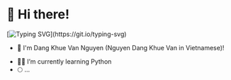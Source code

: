 # 👋 Hi there!

[![Typing SVG](https://readme-typing-svg.herokuapp.com?duration=2500&color=F7E919&lines=Gichee+gitchee+goo..)](https://git.io/typing-svg)

- 🌱 I'm Dang Khue Van Nguyen (Nguyen Dang Khue Van in Vietnamese)!
<!-- - 🏫 I'm a college student at [VKU - Vietnam-Korea University of Infomation and Communication Technology](http://vku.udn.vn)  -->
- 👨‍💻 I’m currently learning Python
- 🌕 ...
